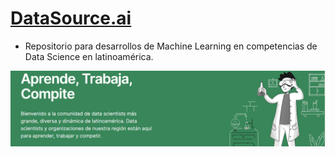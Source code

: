 # [DataSource.ai](https://www.datasource.ai/)

- Repositorio para desarrollos de Machine Learning en competencias de Data Science en latinoamérica.

<center>
<img src = "img/readme.png" />
</center>
